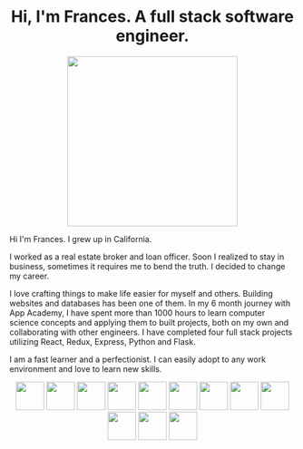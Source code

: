 <h1 align="center">Hi, I'm Frances. A full stack software engineer.</h1>


<p  align="center"><img width="300" height="300" src="https://user-images.githubusercontent.com/97005157/175145110-3745a32b-5e2c-4c88-b813-32c4bef48dd8.png"></p>

<p>Hi I'm Frances. I grew up in California.

I worked as a real estate broker and loan officer. Soon I realized to stay in business, sometimes it requires me to bend the truth. I decided to change my career.

I love crafting things to make life easier for myself and others. Building websites and databases has been one of them. In my 6 month journey with App Academy, I have spent more than 1000 hours to learn computer science concepts and applying them to built projects, both on my own and collaborating with other engineers. I have completed four full stack projects utilizing React, Redux, Express, Python and Flask.

I am a fast learner and a perfectionist. I can easily adopt to any work environment and love to learn new skills.</p>

<p  align="center">
  <img width="50" height="50" src="https://user-images.githubusercontent.com/97005157/175160133-ad34b2e8-e015-4e53-8ac3-a89b1668e9f0.png">
<img width="50" height="50" src="https://user-images.githubusercontent.com/97005157/175160269-eaf3c41c-e915-4cb3-a3e7-df3d67f817a7.png">
  <img width="50" height="50" src="https://user-images.githubusercontent.com/97005157/175160277-395bd192-d472-46e0-b179-ac0f2aebd321.png">
  <img width="50" height="50" src="https://user-images.githubusercontent.com/97005157/175160281-a0b744be-9e61-4f5d-acf7-ee87887b0830.png">
  <img width="50" height="50" src="https://user-images.githubusercontent.com/97005157/175160304-b2768246-b271-43b0-9537-b30b80732a0d.png">
  <img width="50" height="50" src="https://user-images.githubusercontent.com/97005157/175160314-8298b7ca-a5ab-4e8c-8cff-5db85e256cf7.png">
  <img width="50" height="50" src="https://user-images.githubusercontent.com/97005157/175160327-fb322cb3-3ee4-49c5-ab21-3a7a7ef468cf.png">
  <img width="50" height="50" src="https://user-images.githubusercontent.com/97005157/175160337-b0f51cb2-5bf9-493c-887f-31b775e82533.png">
  <img width="50" height="50" src="https://user-images.githubusercontent.com/97005157/175160349-cfa5e3eb-5739-435c-ae4a-42fa3962dd89.png">
  <img width="50" height="50" src="https://user-images.githubusercontent.com/97005157/175160368-329b3f33-e2f2-4181-bbf0-b592a83747e1.png">
  <img width="50" height="50" src="https://user-images.githubusercontent.com/97005157/175160373-a9b0b6e1-ed06-402a-90fd-6a4f2e715a5f.png">
  <img width="50" height="50" src="https://user-images.githubusercontent.com/97005157/175160379-2eb2e942-3d02-4ae6-a9d9-36b404e957e5.png">
</p>
